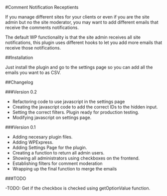 #Comment Notification Receptients

If you manage different sites for your clients or even if you are the site admin but no the site moderator, you may want to add different emails that receive the comments notifications.

The default WP functionality is that the site admin receives all site notifications, this plugin uses different hooks to let you add more emails that receive those notifications.

##Installation

Just install the plugin and go to the settings page so you can add all the emails you want to as CSV.

##Changelog

###Version 0.2

- Refactoring code to use javascript in the settings page
- Creating the javascript code to add the correct IDs to the hidden input.
- Setting the correct filters. Plugin ready for production testing.
- Modifying javascript on settings page.

###Version 0.1

- Adding necesary plugin files.
- Adding WPExpress.
- Adding Settings Page for the plugin.
- Creating a function to return all admin users.
- Showing all administrators using checkboxes on the frontend.
- Establishing filters for comment moderation
- Wrapping up the final function to merge the emails

###TODO

-TODO: Get if the checkbox is checked using getOptionValue function.